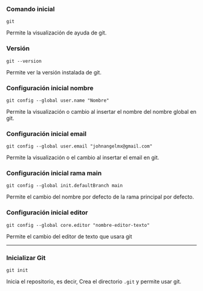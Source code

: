 ### Comando inicial
```git
git
```
Permite la visualización de ayuda de git.

### Versión
```git
git --version
```
Permite ver la versión instalada de git.

### Configuración inicial nombre
```git
git config --global user.name "Nombre"
```
Permite la visualización o cambio al insertar el nombre del nombre global en git.

### Configuración inicial email
```git
git config --global user.email "johnangelmx@gmail.com"
```
Permite la visualización o el cambio al insertar el email en git.

### Configuración inicial rama main
```git
git config --global init.defaultBranch main
```
Permite el cambio del nombre por defecto de la rama principal por defecto.

### Configuración inicial editor
```git
git config --global core.editor "nombre-editor-texto"
```
Permite el cambio del editor de texto que usara git 

--- 
### Inicializar Git
```git
git init 
```
Inicia el repositorio, es decir, Crea el directorio `.git` y permite usar git.

